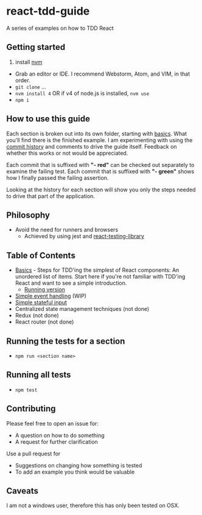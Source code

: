 # react-tdd-guide
A series of examples on how to TDD React

## Getting started

1. install [nvm](https://github.com/creationix/nvm)
- Grab an editor or IDE. I recommend Webstorm, Atom, and VIM, in that order.
- `git clone` ...
- `nvm install 4` OR if v4 of node.js is installed, `nvm use`
- `npm i`

## How to use this guide

Each section is broken out into its own folder, starting with [basics](https://github.com/zpratt/react-tdd-guide/tree/master/basics). What you'll find there is the finished example. I am experimenting with using the [commit history](https://github.com/zpratt/react-tdd-guide/commits/master/basics) and comments to drive the guide itself. Feedback on whether this works or not would be appreciated.

Each commit that is suffixed with **"- red"** can be checked out separately to examine the failing test. Each commit that is suffixed with **"- green"** shows how I finally passed the failing assertion.

Looking at the history for each section will show you only the steps needed to drive that part of the application.

## Philosophy

* Avoid the need for runners and browsers
  * Achieved by using jest and [react-testing-library](https://testing-library.com/docs/react-testing-library/intro)

## Table of Contents

* [Basics](https://github.com/zpratt/react-tdd-guide/commits/master/basics) - Steps for TDD'ing the simplest of React components: An unordered list of items. Start here if you're not familiar with TDD'ing React and want to see a simple introduction.
  * [Running version](http://zpratt.github.io/react-tdd-guide/examples/basics/)
* [Simple event handling](https://github.com/zpratt/react-tdd-guide/commits/master/event-handling) (WIP)
* [Simple stateful input](https://github.com/zpratt/react-tdd-guide/commits/master/state)
* Centralized state management techniques (not done)
* Redux (not done)
* React router (not done)

## Running the tests for a section

* `npm run <section name>`

## Running all tests

* `npm test`

## Contributing

Please feel free to open an issue for:

* A question on how to do something
* A request for further clarification

Use a pull request for

* Suggestions on changing how something is tested
* To add an example you think would be valuable

## Caveats

I am not a windows user, therefore this has only been tested on OSX.
